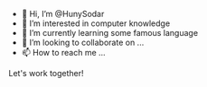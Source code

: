 - 👋 Hi, I’m @HunySodar
- 👀 I’m interested in computer knowledge
- 🌱 I’m currently learning some famous language
- 💞️ I’m looking to collaborate on ...
- 📫 How to reach me ...

Let's work together!
<!---
HunySodar/HunySodar is a ✨ special ✨ repository because its `README.md` (this file) appears on your GitHub profile.
You can click the Preview link to take a look at your changes.
--->
